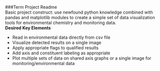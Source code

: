 ###Term Project Readme  
Basic project construct: use newfound python knowledge combined with pandas and matplotlib modules to create a simple set of data visualization tools for environmental chemistry and monitoring data.  
**Desired Key Elements**  
* Read in environmental data directly from csv file
* Visualize detected results on a single image
* Apply appropriate flags to qualified results
* Add axis and constituent labeling as appropriate
* Plot multiple sets of data on shared axis graphs or a single image for monitoring/environmental data
